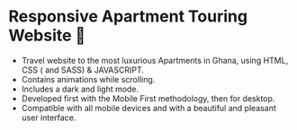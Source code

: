 # Responsive Apartment Touring Website 🌊

- Travel website to the most luxurious Apartments in Ghana, using HTML, CSS ( and SASS) & JAVASCRIPT.
- Contains animations while scrolling.
- Includes a dark and light mode.
- Developed first with the Mobile First methodology, then for desktop.
- Compatible with all mobile devices and with a beautiful and pleasant user interface.



